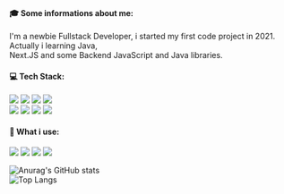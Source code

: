 #### 🎓 Some informations about me:
I'm a newbie Fullstack Developer, i started my first code project in 2021. Actually i learning Java, 
<br/>Next.JS and some Backend JavaScript and Java libraries.

#### 💻 Tech Stack:
[<img src="https://img.shields.io/badge/java%20-%23007396.svg?&style=for-the-badge&logo=java&logoColor=white" />](https://docs.oracle.com/en/java/)
[<img src="https://img.shields.io/badge/javascript-%DEB719.svg?&style=for-the-badge&logo=javascript&logoColor=white" />](https://kazaney.pl)
[<img src="https://img.shields.io/badge/discord.js-%234285F4.svg?&style=for-the-badge&logo=discord&logoColor=white" />](https://discord.com)
[<img src="https://img.shields.io/badge/spring%20-%236DB33F.svg?&style=for-the-badge&logo=spring&logoColor=white" />](https://spring.io/) <br/>
[<img src="https://img.shields.io/badge/bukkit%20-%23DB1F29.svg?&style=for-the-badge&logo=mojang-studios&logoColor=white" />](https://www.spigotmc.org/)
[<img src="https://img.shields.io/badge/bungeecord%20-%23DB1F29.svg?&style=for-the-badge&logo=mojang-studios&logoColor=white" />](https://www.spigotmc.org/wiki/about-bungeecord/)
[<img src="https://img.shields.io/badge/nextjs-%1AB837.svg?&style=for-the-badge&logo=next.js&logoColor=white" />](https://www.vercel.app/)
[<img src="https://img.shields.io/badge/mysql-%234479A1.svg?&style=for-the-badge&logo=mysql&logoColor=white" />](https://www.mysql.com/)

#### 🔨 What i use:
[<img src="https://img.shields.io/badge/linux%20-%23A81D33.svg?&style=for-the-badge&logo=linux&logoColor=white" />](https://www.debian.org/index.pl.html)
[<img src="https://img.shields.io/badge/jetbrains%20-%236F02B5.svg?&style=for-the-badge&logo=jetbrains&logoColor=white" />](https://www.jetbrains.com/)
[<img src="https://img.shields.io/badge/intellij_idea%20-%23007396.svg?&style=for-the-badge&logo=intellij-idea&logoColor=white" />](https://www.jetbrains.com/idea/)
[<img src="https://img.shields.io/badge/git%20-%23181717.svg?&style=for-the-badge&logo=github&logoColor=white" />](https://github.com/)

![Anurag's GitHub stats](https://github-readme-stats.vercel.app/api?username=kazaney&show_icons=true&theme=tokyonight#gh-light-mode-only) <br/>
![Top Langs](https://github-readme-stats.vercel.app/api/top-langs/?username=kazaney&size_weight=0.5&count_weight=0.5&theme=tokyonight#gh-light-mode-only)



